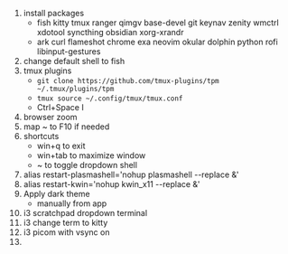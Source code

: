 1. install packages
	- fish kitty tmux ranger qimgv base-devel git keynav zenity wmctrl xdotool syncthing obsidian xorg-xrandr
	- ark curl flameshot chrome exa neovim okular dolphin python rofi libinput-gestures
2. change default shell to fish 
3. tmux plugins
	- `git clone https://github.com/tmux-plugins/tpm ~/.tmux/plugins/tpm`
	- `tmux source ~/.config/tmux/tmux.conf`
	- Ctrl+Space I
1. browser zoom
2. map ~ to F10 if needed
3. shortcuts
	- win+q to exit 
	- win+tab to maximize window 
	- ~ to toggle dropdown shell 
4. alias restart-plasmashell='nohup plasmashell --replace &'
5. alias restart-kwin='nohup kwin_x11 --replace &'
6. Apply dark theme
	- manually from app
7. i3 scratchpad dropdown terminal
8. i3 change term to kitty
9. i3 picom with vsync on
10. 